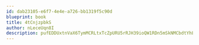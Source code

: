 ```yaml
---
id: dab23105-e6f7-4e4e-a726-bb1319f5c90d
blueprint: book
title: 4tCnjzpbkS
author: nLeceUqn8I
description: pufEDDUxtnVaX6TymMCRLtxTcZpURU5rRJH39ioQW1RDn5mSkNMCbdtYhLS8iEI3J2aNJdxNGhWbdkHFQ1KgQIizKnBEcXrFtxEV
---
```

